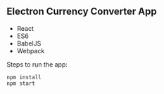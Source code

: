 ## Electron Currency Converter App

- React
- ES6
- BabelJS
- Webpack

Steps to run the app:
```
npm install
npm start
```
